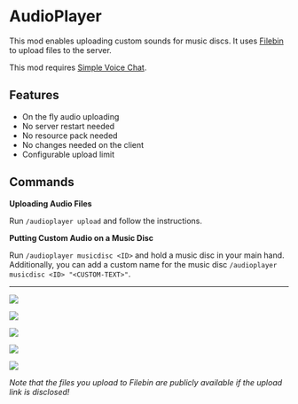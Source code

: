 # AudioPlayer

This mod enables uploading custom sounds for music discs.
It uses [Filebin](https://github.com/espebra/filebin2/) to upload files to the server.

This mod requires [Simple Voice Chat](https://www.curseforge.com/minecraft/mc-mods/simple-voice-chat).

## Features

- On the fly audio uploading
- No server restart needed
- No resource pack needed
- No changes needed on the client
- Configurable upload limit

## Commands

**Uploading Audio Files**

Run `/audioplayer upload` and follow the instructions.

**Putting Custom Audio on a Music Disc**

Run `/audioplayer musicdisc <ID>` and hold a music disc in your main hand.
Additionally, you can add a custom name for the music disc `/audioplayer musicdisc <ID> "<CUSTOM-TEXT>"`.

---
[![](https://user-images.githubusercontent.com/13237524/143098106-ee53f2f7-dc4a-41f7-956e-c875a9aea8c1.png)](https://youtu.be/tixidvB4Zko)

![](https://user-images.githubusercontent.com/13237524/142997949-3c29fcf2-ed68-423a-9e7b-8c39c9560c8f.png)

![](https://user-images.githubusercontent.com/13237524/142997956-c7f0c2c2-dc61-43da-9165-92dfcad0d117.png)

![](https://user-images.githubusercontent.com/13237524/142997959-9120d038-4ee6-45bb-8815-2179884ef958.png)

![](https://user-images.githubusercontent.com/13237524/142997963-448d61f4-ba59-4082-a733-6aa06d802a6e.png)


*Note that the files you upload to Filebin are publicly available if the upload link is disclosed!*